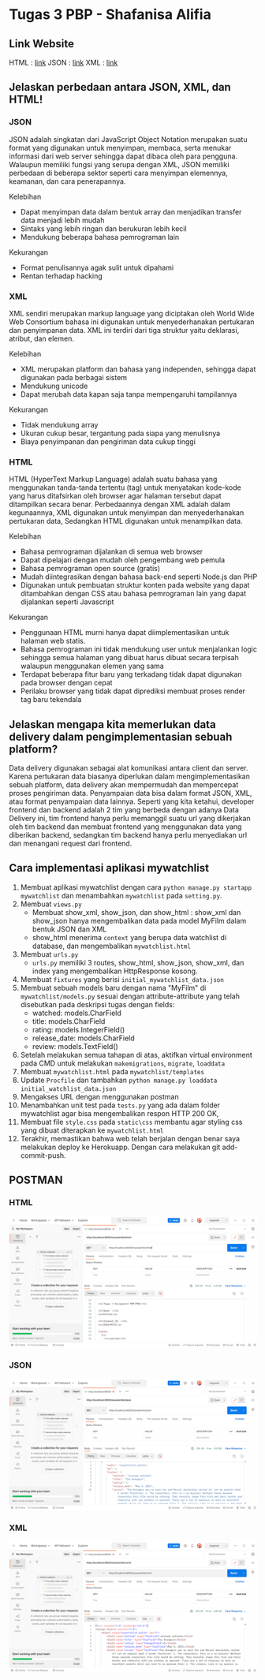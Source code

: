 # Tugas 3 PBP - Shafanisa Alifia
## Link Website
HTML : [link](https://tugas2-alip.herokuapp.com/mywatchlist/html)
JSON : [link](https://tugas2-alip.herokuapp.com/mywatchlist/json)
XML  : [link](https://tugas2-alip.herokuapp.com/mywatchlist/xml)

## Jelaskan perbedaan antara JSON, XML, dan HTML!
### JSON 
JSON adalah singkatan dari JavaScript Object Notation merupakan suatu format yang digunakan untuk menyimpan, membaca, serta menukar informasi dari web server sehingga dapat dibaca oleh para pengguna. Walaupun memiliki fungsi yang serupa dengan XML, JSON memiliki perbedaan di beberapa sektor seperti cara menyimpan elemennya, keamanan, dan cara penerapannya. 

Kelebihan
- Dapat menyimpan data dalam bentuk array dan menjadikan transfer data menjadi lebih mudah
- Sintaks yang lebih ringan dan berukuran lebih kecil
- Mendukung beberapa bahasa pemrograman lain

Kekurangan
- Format penulisannya agak sulit untuk dipahami
- Rentan terhadap hacking

### XML 
XML sendiri merupakan markup language yang diciptakan oleh World Wide Web Consortium bahasa ini digunakan untuk menyederhanakan pertukaran dan penyimpanan data. XML ini terdiri dari tiga struktur yaitu deklarasi, atribut, dan elemen. 

Kelebihan
- XML merupakan platform dan bahasa yang independen, sehingga dapat digunakan pada berbagai sistem
- Mendukung unicode
- Dapat merubah data kapan saja tanpa mempengaruhi tampilannya

Kekurangan
- Tidak mendukung array
- Ukuran cukup besar, tergantung pada siapa yang menulisnya
- Biaya penyimpanan dan pengiriman data cukup tinggi

### HTML
HTML (HyperText Markup Language) adalah suatu bahasa yang menggunakan tanda-tanda tertentu (tag) untuk menyatakan kode-kode yang harus ditafsirkan oleh browser agar halaman tersebut dapat ditampilkan secara benar. Perbedaannya dengan XML adalah dalam kegunaannya, XML digunakan untuk menyimpan dan menyederhanakan pertukaran data, Sedangkan HTML digunakan untuk menampilkan data.

Kelebihan
- Bahasa pemrograman dijalankan di semua web browser
- Dapat dipelajari dengan mudah oleh pengembang web pemula
- Bahasa pemrograman open source (gratis)
- Mudah diintegrasikan dengan bahasa back-end seperti Node.js dan PHP
- Digunakan untuk pembuatan struktur konten pada website yang dapat ditambahkan dengan CSS atau bahasa pemrograman lain yang dapat dijalankan seperti Javascript

Kekurangan
- Penggunaan HTML murni hanya dapat diimplementasikan untuk halaman web statis. 
- Bahasa pemrograman ini tidak mendukung user untuk menjalankan logic sehingga semua halaman yang dibuat harus dibuat secara terpisah walaupun menggunakan elemen yang sama
- Terdapat beberapa fitur baru yang terkadang tidak dapat digunakan pada browser dengan cepat
- Perilaku browser yang tidak dapat diprediksi membuat proses render tag baru tekendala


## Jelaskan mengapa kita memerlukan data delivery dalam pengimplementasian sebuah platform?
Data delivery digunakan sebagai alat komunikasi antara client dan server. Karena pertukaran data biasanya diperlukan dalam mengimplementasikan sebuah platform, data delivery akan mempermudah dan mempercepat proses pengiriman data. Penyampaian data bisa dalam format JSON, XML, atau format penyampaian data lainnya. Seperti yang kita ketahui, developer frontend dan backend adalah 2 tim yang berbeda dengan adanya Data Delivery ini, tim frontend hanya perlu memanggil suatu url yang dikerjakan oleh tim backend dan membuat frontend yang menggunakan data yang diberikan backend, sedangkan tim backend hanya perlu menyediakan url dan menangani request dari frontend.

## Cara implementasi aplikasi mywatchlist
1. Membuat aplikasi mywatchlist dengan cara `python manage.py startapp mywatchlist` dan menambahkan `mywatchlist` pada `setting.py`.
2. Membuat `views.py`
    - Membuat show_xml, show_json, dan show_html : show_xml dan show_json hanya mengembalikan data pada model MyFilm dalam bentuk JSON dan XML
    - show_html menerima `context` yang berupa data watchlist di database, dan mengembalikan `mywatchlist.html`
3. Membuat `urls.py`
     - `urls.py` memiliki 3 routes, show_html, show_json, show_xml, dan index yang mengembalikan HttpResponse kosong.
5. Membuat `fixtures` yang berisi `initial_mywatchlist_data.json`
6. Membuat sebuah models baru dengan nama "MyFilm" di `mywatchlist/models.py` sesuai dengan attribute-attribute yang telah disebutkan pada deskripsi tugas dengan fields:
    - watched: models.CharField 
    - title: models.CharField 
    - rating: models.IntegerField() 
    - release_date: models.CharField 
    - review: models.TextField()
7. Setelah melakukan semua tahapan di atas, aktifkan virtual environment pada CMD untuk melakukan `makemigrations`, `migrate`, `loaddata`
8. Membuat `mywatchlist.html` pada `mywatchlist/templates`
9. Update `Procfile` dan tambahkan `python manage.py loaddata initial_watchlist_data.json`
10. Mengakses URL dengan menggunakan postman
11. Menambahkan unit test pada `tests.py` yang ada dalam folder mywatchlist agar bisa mengembalikan respon HTTP 200 OK, 
12. Membuat file `style.css` pada `static\css` membantu agar styling css yang dibuat diterapkan ke `mywatchlist.html`
13. Terakhir, memastikan bahwa web telah berjalan dengan benar saya melakukan deploy ke Herokuapp. Dengan cara melakukan git add-commit-push.

## POSTMAN
### HTML
![image](<https://github.com/ShafanisaAlifia/tugas2PBP/blob/main/mywatchlist/Postman%209_22_2022%2012_18_39%20AM.png>)

### JSON
![image](<https://github.com/ShafanisaAlifia/tugas2PBP/blob/main/mywatchlist/Postman%209_22_2022%2012_18_20%20AM.png>)

### XML
![image](<https://github.com/ShafanisaAlifia/tugas2PBP/blob/main/mywatchlist/Postman%209_22_2022%2012_16_10%20AM.png>)
